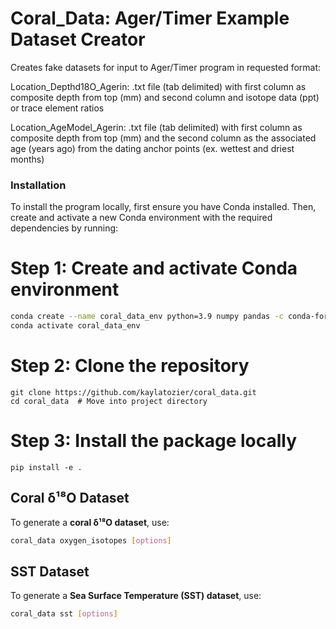 # Coral_Data: Ager/Timer Example Dataset Creator

Creates fake datasets for input to Ager/Timer program in requested format:

Location_Depthd18O_Agerin: .txt file (tab delimited) with first column as composite depth from top (mm) and second column and isotope data (ppt) or trace element ratios 

Location_AgeModel_Agerin: .txt file (tab delimited) with first column as composite depth from top (mm) and the second column as the associated age (years ago) from the dating anchor points (ex. wettest and driest months)

### Installation

To install the program locally, first ensure you have Conda installed. Then, create and activate a new Conda environment with the required dependencies by running:

# Step 1: Create and activate Conda environment
``` bash
conda create --name coral_data_env python=3.9 numpy pandas -c conda-forge
conda activate coral_data_env
```
# Step 2: Clone the repository
```
git clone https://github.com/kaylatozier/coral_data.git
cd coral_data  # Move into project directory
```
# Step 3: Install the package locally
```
pip install -e .
```

## Coral δ¹⁸O Dataset
To generate a **coral δ¹⁸O dataset**, use:

```bash
coral_data oxygen_isotopes [options] 

```
## SST Dataset
To generate a **Sea Surface Temperature (SST) dataset**, use:

```bash
coral_data sst [options]